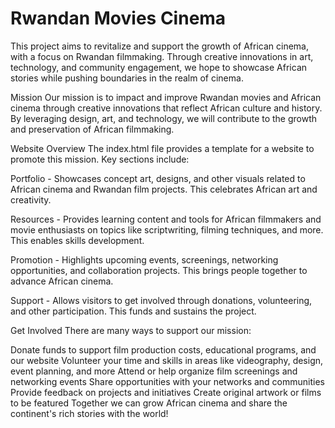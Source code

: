 # Rwandan Movies Cinema
This project aims to revitalize and support the growth of African cinema, with a focus on Rwandan filmmaking. Through creative innovations in art, technology, and community engagement, we hope to showcase African stories while pushing boundaries in the realm of cinema.

Mission
Our mission is to impact and improve Rwandan movies and African cinema through creative innovations that reflect African culture and history. By leveraging design, art, and technology, we will contribute to the growth and preservation of African filmmaking.

Website Overview
The index.html file provides a template for a website to promote this mission. Key sections include:

Portfolio - Showcases concept art, designs, and other visuals related to African cinema and Rwandan film projects. This celebrates African art and creativity.

Resources - Provides learning content and tools for African filmmakers and movie enthusiasts on topics like scriptwriting, filming techniques, and more. This enables skills development.

Promotion - Highlights upcoming events, screenings, networking opportunities, and collaboration projects. This brings people together to advance African cinema.

Support - Allows visitors to get involved through donations, volunteering, and other participation. This funds and sustains the project.

Get Involved
There are many ways to support our mission:

Donate funds to support film production costs, educational programs, and our website
Volunteer your time and skills in areas like videography, design, event planning, and more
Attend or help organize film screenings and networking events
Share opportunities with your networks and communities
Provide feedback on projects and initiatives
Create original artwork or films to be featured
Together we can grow African cinema and share the continent's rich stories with the world!